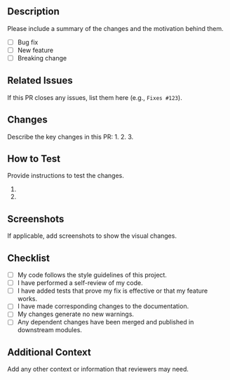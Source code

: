 ## Description
Please include a summary of the changes and the motivation behind them.

- [ ] Bug fix
- [ ] New feature
- [ ] Breaking change

## Related Issues
If this PR closes any issues, list them here (e.g., `Fixes #123`).

## Changes
Describe the key changes in this PR:
1. 
2. 
3. 

## How to Test
Provide instructions to test the changes. 

1. 
2. 

## Screenshots
If applicable, add screenshots to show the visual changes.

## Checklist
- [ ] My code follows the style guidelines of this project.
- [ ] I have performed a self-review of my code.
- [ ] I have added tests that prove my fix is effective or that my feature works.
- [ ] I have made corresponding changes to the documentation.
- [ ] My changes generate no new warnings.
- [ ] Any dependent changes have been merged and published in downstream modules.

## Additional Context
Add any other context or information that reviewers may need.


